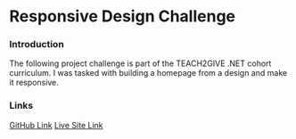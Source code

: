# Responsive Design Challenge

### Introduction

The following project challenge is part of the TEACH2GIVE .NET cohort curriculum. I was tasked with building a homepage from a design and make it responsive.

### Links

[GitHub Link](https://github.com/Njaaga-Gakure/responsive-design-challenge)
[Live Site Link]()
